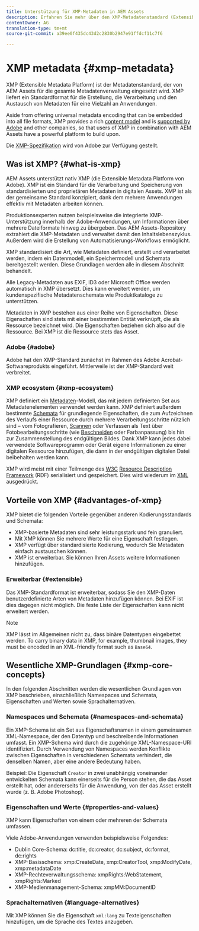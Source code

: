 ```yaml
---
title: Unterstützung für XMP-Metadaten in AEM Assets
description: Erfahren Sie mehr über den XMP-Metadatenstandard (Extensible Metadata Platform), der von AEM Assets zur Metadatenverwaltung verwendet wird. XMP liefert ein Standardformat für die Erstellung, die Verarbeitung und den Austausch von Metadaten für eine Vielzahl an Anwendungen.
contentOwner: AG
translation-type: tm+mt
source-git-commit: a39ee0f435dc43d2c2830b2947e91ffdcf11c7f6

---
```



# XMP metadata {#xmp-metadata}

XMP (Extensible Metadata Platform) ist der Metadatenstandard, der von AEM Assets für die gesamte Metadatenverwaltung eingesetzt wird. XMP liefert ein Standardformat für die Erstellung, die Verarbeitung und den Austausch von Metadaten für eine Vielzahl an Anwendungen.

Aside from offering universal metadata encoding that can be embedded into all file formats, XMP provides a rich [content model](xmp.md#xmp-core-concepts) and is [supported by Adobe](xmp.md#advantages-of-xmp) and other companies, so that users of XMP in combination with AEM Assets have a powerful platform to build upon.

Die [XMP-Spezifikation](https://www.adobe.com/devnet/xmp.html) wird von Adobe zur Verfügung gestellt.

## Was ist XMP? {#what-is-xmp}

AEM Assets unterstützt nativ XMP (die Extensible Metadata Platform von Adobe). XMP ist ein Standard für die Verarbeitung und Speicherung von standardisierten und proprietären Metadaten in digitalen Assets. XMP ist als der gemeinsame Standard konzipiert, dank dem mehrere Anwendungen effektiv mit Metadaten arbeiten können.

Produktionsexperten nutzen beispielsweise die integrierte XMP-Unterstützung innerhalb der Adobe-Anwendungen, um Informationen über mehrere Dateiformate hinweg zu übergeben. Das AEM Assets-Repository extrahiert die XMP-Metadaten und verwaltet damit den Inhaltslebenszyklus. Außerdem wird die Erstellung von Automatisierungs-Workflows ermöglicht.

XMP standardisiert die Art, wie Metadaten definiert, erstellt und verarbeitet werden, indem ein Datenmodell, ein Speichermodell und Schemata bereitgestellt werden. Diese Grundlagen werden alle in diesem Abschnitt behandelt.

Alle Legacy-Metadaten aus EXIF, ID3 oder Microsoft Office werden automatisch in XMP übersetzt. Dies kann erweitert werden, um kundenspezifische Metadatenschemata wie Produktkataloge zu unterstützen.

Metadaten in XMP bestehen aus einer Reihe von Eigenschaften. Diese Eigenschaften sind stets mit einer
bestimmten Entität verknüpft, die als Ressource bezeichnet wird. Die Eigenschaften beziehen sich also auf die Ressource. Bei XMP ist die Ressource stets das Asset.

### Adobe {#adobe}

Adobe hat den XMP-Standard zunächst im Rahmen des Adobe Acrobat-Softwareprodukts eingeführt. Mittlerweile ist der XMP-Standard weit verbreitet.

### XMP ecosystem {#xmp-ecosystem}

XMP definiert ein [Metadaten](https://en.wikipedia.org/wiki/Metadata)-Modell, das mit jedem definierten Set aus Metadatenelementen verwendet werden kann. XMP definiert außerdem bestimmte [Schemata](https://en.wikipedia.org/wiki/XML_schema) für grundlegende Eigenschaften, die zum Aufzeichnen des Verlaufs einer Ressource durch mehrere Verarbeitungsschritte nützlich sind – vom Fotografieren, [Scannen](https://en.wikipedia.org/wiki/Image_scanner) oder Verfassen als Text über Fotobearbeitungsschritte (wie [Beschneiden](https://en.wikipedia.org/wiki/Cropping_%28image%29) oder Farbanpassung) bis hin zur Zusammenstellung des endgültigen Bildes. Dank XMP kann jedes dabei verwendete Softwareprogramm oder Gerät eigene Informationen zu einer digitalen Ressource hinzufügen, die dann in der endgültigen digitalen Datei beibehalten werden kann.

XMP wird meist mit einer Teilmenge des [W3C](https://en.wikipedia.org/wiki/World_Wide_Web_Consortium) [Resource Description Framework](https://en.wikipedia.org/wiki/Resource_Description_Framework) (RDF) serialisiert und gespeichert. Dies wird wiederum im [XML](https://en.wikipedia.org/wiki/XML) ausgedrückt.

## Vorteile von XMP {#advantages-of-xmp}

XMP bietet die folgenden Vorteile gegenüber anderen Kodierungsstandards und Schemata:

* XMP-basierte Metadaten sind sehr leistungsstark und fein granuliert.
* Mit XMP können Sie mehrere Werte für eine Eigenschaft festlegen.
* XMP verfügt über standardisierte Kodierung, wodurch Sie Metadaten einfach austauschen können.
* XMP ist erweiterbar. Sie können Ihren Assets weitere Informationen hinzufügen.

### Erweiterbar {#extensible}

Das XMP-Standardformat ist erweiterbar, sodass Sie den XMP-Daten benutzerdefinierte Arten von Metadaten hinzufügen können. Bei EXIF ist dies dagegen nicht möglich. Die feste Liste der Eigenschaften kann nicht erweitert werden.

>[!NOTE]
>
>XMP lässt im Allgemeinen nicht zu, dass binäre Datentypen eingebettet werden. To carry binary data in XMP, for example, thumbnail images, they must be encoded in an XML-friendly format such as `Base64`.

## Wesentliche XMP-Grundlagen {#xmp-core-concepts}

In den folgenden Abschnitten werden die wesentlichen Grundlagen von XMP beschrieben, einschließlich Namespaces und Schemata, Eigenschaften und Werten sowie Sprachalternativen.

### Namespaces und Schemata {#namespaces-and-schemata}

Ein XMP-Schema ist ein Set aus Eigenschaftsnamen in einem gemeinsamen XML-Namespace, der
den Datentyp und beschreibende Informationen umfasst. Ein XMP-Schema wird durch die zugehörige XML-Namespace-URI identifiziert. Durch Verwendung von Namespaces werden Konflikte zwischen Eigenschaften in verschiedenen Schemata verhindert, die denselben Namen, aber eine andere Bedeutung haben.

Beispiel: Die Eigenschaft `Creator` in zwei unabhängig voneinander entwickelten Schemata kann einerseits für die Person stehen, die das Asset erstellt hat, oder andererseits für die Anwendung, von der das Asset erstellt wurde (z. B. Adobe Photoshop).

### Eigenschaften und Werte {#properties-and-values}

XMP kann Eigenschaften von einem oder mehreren der Schemata umfassen.

Viele Adobe-Anwendungen verwenden beispielsweise Folgendes:

* Dublin Core-Schema: dc:title, dc:creator, dc:subject, dc:format, dc:rights
* XMP-Basisschema: xmp:CreateDate, xmp:CreatorTool, xmp:ModifyDate, xmp:metadataDate
* XMP-Rechteverwaltungsschema: xmpRights:WebStatement, xmpRights:Marked
* XMP-Medienmanagement-Schema: xmpMM:DocumentID

### Sprachalternativen {#language-alternatives}

Mit XMP können Sie die Eigenschaft `xml:lang` zu Texteigenschaften hinzufügen, um die Sprache des Textes anzugeben.
